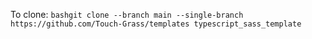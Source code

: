 To clone:
```bashgit clone --branch main --single-branch https://github.com/Touch-Grass/templates typescript_sass_template```

